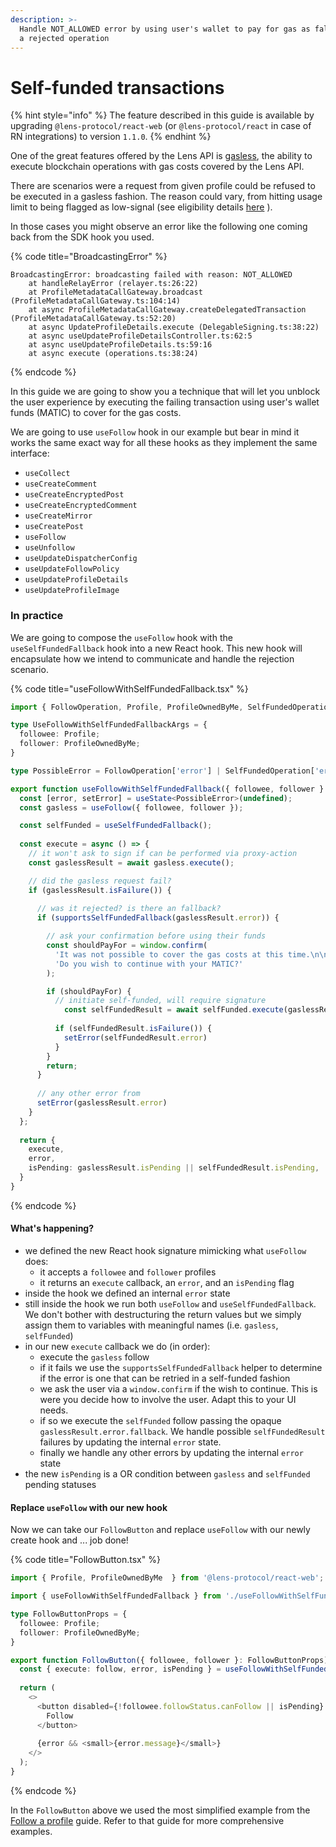 ```yaml
---
description: >-
  Handle NOT_ALLOWED error by using user's wallet to pay for gas as fallback for
  a rejected operation
---
```


# Self-funded transactions

{% hint style="info" %}
The feature described in this guide is available by upgrading `@lens-protocol/react-web` (or `@lens-protocol/react` in case of RN integrations) to version `1.1.0`.
{% endhint %}

One of the great features offered by the Lens API is [gasless](https://docs.lens.xyz/docs/gasless), the ability to execute blockchain operations with gas costs covered by the Lens API.

There are scenarios were a request from given profile could be refused to be executed in a gasless fashion. The reason could vary, from hitting usage limit to being flagged as low-signal (see eligibility details [here](https://docs.lens.xyz/docs/gasless#eligibility-requirements.) ).

In those cases you might observe an error like the following one coming back from the SDK hook you used.

{% code title="BroadcastingError" %}
```
BroadcastingError: broadcasting failed with reason: NOT_ALLOWED
    at handleRelayError (relayer.ts:26:22)
    at ProfileMetadataCallGateway.broadcast (ProfileMetadataCallGateway.ts:104:14)
    at async ProfileMetadataCallGateway.createDelegatedTransaction (ProfileMetadataCallGateway.ts:52:20)
    at async UpdateProfileDetails.execute (DelegableSigning.ts:38:22)
    at async useUpdateProfileDetailsController.ts:62:5
    at async useUpdateProfileDetails.ts:59:16
    at async execute (operations.ts:38:24)
```
{% endcode %}

In this guide we are going to show you a technique that will let you unblock the user experience by executing the failing transaction using user's wallet funds (MATIC) to cover for the gas costs.

We are going to use `useFollow` hook in our example but bear in mind it works the same exact way for all these hooks as they implement the same interface:

* `useCollect`
* `useCreateComment`
* `useCreateEncryptedPost`
* `useCreateEncryptedComment`
* `useCreateMirror`
* `useCreatePost`
* `useFollow`
* `useUnfollow`
* `useUpdateDispatcherConfig`
* `useUpdateFollowPolicy`
* `useUpdateProfileDetails`
* `useUpdateProfileImage`

### In practice

We are going to compose the `useFollow` hook with the `useSelfFundedFallback` hook into a new React hook. This new hook will encapsulate how we intend to communicate and handle the rejection scenario.

{% code title="useFollowWithSelfFundedFallback.tsx" %}
```typescript
import { FollowOperation, Profile, ProfileOwnedByMe, SelfFundedOperation, supportsSelfFundedFallback, useFollow, useSelfFundedFallback } from '@lens-protocol/react-web';

type UseFollowWithSelfFundedFallbackArgs = {
  followee: Profile;
  follower: ProfileOwnedByMe;
}

type PossibleError = FollowOperation['error'] | SelfFundedOperation['error']

export function useFollowWithSelfFundedFallback({ followee, follower }: UseFollowWithSelfFundedFallbackArgs) {
  const [error, setError] = useState<PossibleError>(undefined);
  const gasless = useFollow({ followee, follower });

  const selfFunded = useSelfFundedFallback();
  
  const execute = async () => {
    // it won't ask to sign if can be performed via proxy-action
    const gaslessResult = await gasless.execute();

    // did the gasless request fail?
    if (gaslessResult.isFailure()) {
      
      // was it rejected? is there an fallback?
      if (supportsSelfFundedFallback(gaslessResult.error)) {

        // ask your confirmation before using their funds
        const shouldPayFor = window.confirm(
          'It was not possible to cover the gas costs at this time.\n\n' +
          'Do you wish to continue with your MATIC?'
        );

        if (shouldPayFor) {
          // initiate self-funded, will require signature
        	const selfFundedResult = await selfFunded.execute(gaslessResult.error.fallback);
          
          if (selfFundedResult.isFailure()) {
            setError(selfFundedResult.error)
          }
        }
        return;
      }
      
      // any other error from 
      setError(gaslessResult.error)
    }
  };
  
  return {
    execute,
    error,
    isPending: gaslessResult.isPending || selfFundedResult.isPending,
  }
}
```
{% endcode %}

#### What's happening?

* we defined the new React hook signature mimicking what `useFollow` does:
  * it accepts a `followee` and `follower` profiles
  * it returns an `execute` callback, an `error`, and an `isPending` flag
* inside the hook we defined an internal `error` state
* still inside the hook we run both `useFollow` and `useSelfFundedFallback`. We don't bother with destructuring the return values but we simply assign them to variables with meaningful names (i.e. `gasless`, `selfFunded`)
* in our new `execute` callback we do (in order):
  * execute the `gasless` follow
  * if it fails we use the `supportsSelfFundedFallback` helper to determine if the error is one that can be retried in a self-funded fashion
  * we ask the user via a `window.confirm` if the wish to continue. This is were you decide how to involve the user. Adapt this to your UI needs.
  * if so we execute the `selfFunded` follow passing the opaque `gaslessResult.error.fallback`. We handle possible `selfFundedResult` failures by updating the internal `error` state.
  * finally we handle any other errors by updating the internal `error` state
* the new `isPending` is a OR condition between `gasless` and `selfFunded` pending statuses

#### Replace `useFollow` with our new hook

Now we can take our `FollowButton` and replace `useFollow` with our newly create hook and ... job done!

{% code title="FollowButton.tsx" %}
```typescript
import { Profile, ProfileOwnedByMe  } from '@lens-protocol/react-web';

import { useFollowWithSelfFundedFallback } from './useFollowWithSelfFundedFallback';

type FollowButtonProps = {
  followee: Profile;
  follower: ProfileOwnedByMe;
}

export function FollowButton({ followee, follower }: FollowButtonProps) {
  const { execute: follow, error, isPending } = useFollowWithSelfFundedFallback({ followee, follower });
  
  return (
    <>
      <button disabled={!followee.followStatus.canFollow || isPending} onClick={follow}>
        Follow
      </button>
         
      {error && <small>{error.message}</small>}
    </>
  );
}
```
{% endcode %}

In the `FollowButton` above we used the most simplified example from the [Follow a profile](https://docs.lens.xyz/docs/follow-a-profile) guide. Refer to that guide for more comprehensive examples.
